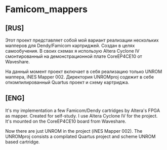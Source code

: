 # Famicom_mappers
## [RUS]
Этот проект представляет собой мой вариант реализации нескольких мапперов для Dendy/Famicom картриджей.
Создан в целях самообучения.
В своих схемах я использую Altera Cyclone IV смонтированный на демонстрационной плате CoreEP4CE10 от Waveshare.

На данный момент проект включает в себя реализацию только UNROM маппера, iNES Mapper 002.
Директория UNROMproj содежит в себе откомпилированный Quartus проект и схему картриджа.

## [ENG]
It's my implementation a few Famicom/Dendy cartridges by Altera's FPGA as mapper. Created for self-study.
I use Altera Cyclone IV for the project. It's mounted on the CoreEP4CE10 board from Waveshare.

Now there are just UNROM in the project (iNES Mapper 002).
The UNROMproj consists a compilated Quartus project and scheme UNROM based cartridge.
